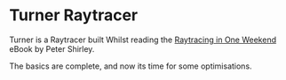 # Turner Raytracer

Turner is a Raytracer built Whilst reading the [Raytracing in One Weekend](http://www.realtimerendering.com/raytracing/Ray%20Tracing%20in%20a%20Weekend.pdf]) eBook by Peter Shirley.

The basics are complete, and now its time for some optimisations.